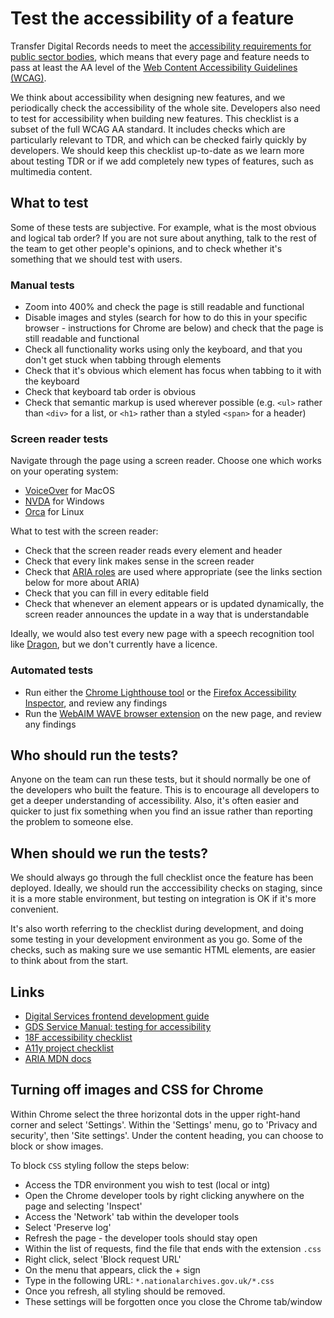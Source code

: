 # Test the accessibility of a feature

Transfer Digital Records needs to meet the [accessibility requirements for
public sector bodies][a11y-reqs], which means that every page and feature needs
to pass at least the AA level of the [Web Content Accessibility Guidelines
(WCAG)][wcag].

We think about accessibility when designing new features, and we periodically
check the accessibility of the whole site. Developers also need to test for
accessibility when building new features. This checklist is a subset of the full
WCAG AA standard. It includes checks which are particularly relevant to TDR,
and which can be checked fairly quickly by developers. We should keep this
checklist up-to-date as we learn more about testing TDR or if we add completely
new types of features, such as multimedia content.

[a11y-reqs]: https://www.gov.uk/guidance/accessibility-requirements-for-public-sector-websites-and-apps
[wcag]: https://www.w3.org/WAI/standards-guidelines/wcag/

## What to test

Some of these tests are subjective. For example, what is the most obvious and
logical tab order? If you are not sure about anything, talk to the rest of the
team to get other people's opinions, and to check whether it's something that
we should test with users.

### Manual tests

* Zoom into 400% and check the page is still readable and functional
* Disable images and styles (search for how to do this in your specific browser -
  instructions for Chrome are below) and check that the page is still readable
  and functional
* Check all functionality works using only the keyboard, and that you don't get
  stuck when tabbing through elements
* Check that it's obvious which element has focus when tabbing to it with the
  keyboard
* Check that keyboard tab order is obvious
* Check that semantic markup is used wherever possible (e.g. `<ul>` rather than
  `<div>` for a list, or `<h1>` rather than a styled `<span>` for a header)

### Screen reader tests

Navigate through the page using a screen reader. Choose one which works on your
operating system:

* [VoiceOver] for MacOS
* [NVDA] for Windows
* [Orca] for Linux

What to test with the screen reader:

* Check that the screen reader reads every element and header
* Check that every link makes sense in the screen reader
* Check that [ARIA roles] are used where appropriate (see the links section
  below for more about ARIA)
* Check that you can fill in every editable field
* Check that whenever an element appears or is updated dynamically, the screen
  reader announces the update in a way that is understandable

Ideally, we would also test every new page with a speech recognition tool like
[Dragon], but we don't currently have a licence.

[VoiceOver]: https://webaim.org/articles/voiceover/
[NVDA]: https://www.nvaccess.org/
[Orca]: https://help.gnome.org/users/orca/stable/
[ARIA roles]: https://developer.mozilla.org/en-US/docs/Web/Accessibility/ARIA/Roles
[Dragon]: https://www.nuance.com/en-gb/dragon.html

### Automated tests

* Run either the [Chrome Lighthouse tool][lighthouse] or the [Firefox
Accessibility Inspector][firefox-ai], and review any
findings
* Run the [WebAIM WAVE browser extension][wave] on the new page, and review any
findings

[lighthouse]: https://developers.google.com/web/tools/lighthouse
[firefox-ai]: https://developer.mozilla.org/en-US/docs/Tools/Accessibility_inspector
[wave]: https://wave.webaim.org/

## Who should run the tests?

Anyone on the team can run these tests, but it should normally be one of the
developers who built the feature. This is to encourage all developers to get a
deeper understanding of accessibility. Also, it's often easier and quicker to
just fix something when you find an issue rather than reporting the problem to
someone else.

## When should we run the tests?

We should always go through the full checklist once the feature has been
deployed. Ideally, we should run the acccessibility checks on staging, since it
is a more stable environment, but testing on integration is OK if it's more
convenient.

It's also worth referring to the checklist during development, and doing some
testing in your development environment as you go. Some of the checks, such as
making sure we use semantic HTML elements, are easier to think about from the
start.

## Links

* [Digital Services frontend development guide](https://github.com/nationalarchives/front-end-development-guide/blob/master/development-guide.md)
* [GDS Service Manual: testing for accessibility](https://www.gov.uk/service-manual/helping-people-to-use-your-service/testing-for-accessibility)
* [18F accessibility checklist](https://accessibility.18f.gov/checklist/)
* [A11y project checklist](https://www.a11yproject.com/checklist/)
* [ARIA MDN docs](https://developer.mozilla.org/en-US/docs/Web/Accessibility/ARIA)

## Turning off images and CSS for Chrome

Within Chrome select the three horizontal dots in the upper right-hand corner and select 'Settings'.
Within the 'Settings' menu, go to 'Privacy and security', then 'Site settings'. Under the content heading,
you can choose to block or show images.

To block `CSS` styling follow the steps below:
* Access the TDR environment you wish to test (local or intg)
* Open the Chrome developer tools by right clicking anywhere on the page and selecting 'Inspect'
* Access the 'Network' tab within the developer tools
* Select 'Preserve log'
* Refresh the page - the developer tools should stay open
* Within the list of requests, find the file that ends with the extension `.css`
* Right click, select 'Block request URL'
* On the menu that appears, click the + sign
* Type in the following URL: `*.nationalarchives.gov.uk/*.css`
* Once you refresh, all styling should be removed. 
* These settings will be forgotten once you close the Chrome tab/window